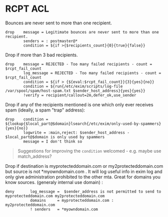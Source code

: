 RCPT ACL
========

Bounces are never sent to more than one recipient.

    drop    message = Legitimate bounces are never sent to more than one recipient.
            senders = : postmaster@*
            condition = ${if >{$recipients_count}{0}{true}{false}}

Drop if more than 3 bad recipients.

    drop    message = REJECTED - Too many failed recipients - count = $rcpt_fail_count
            log_message = REJECTED - Too many failed recipients - count = $rcpt_fail_count
            condition = ${if > {${eval:$rcpt_fail_count}}{3}{yes}{no}}
            condition = ${run{/etc/exim/scripts/log-file /var/spool/spam/host-spam.txt $sender_host_address}{yes}{yes}}
            !verify = recipient/callout=2m,defer_ok,use_sender

Drop if any of the recipients mentioned is one which only ever receives
spam (ideally, a spam "trap" address):

    drop    condition = ${lookup{$local_part@$domain}lsearch{/etc/exim/only-used-by-spammers} {yes}{no}}
            logwrite = :main,reject: $sender_host_address - $local_part@$domain is only used by spammers
            message = I don't think so

> Suggestions for improving the `condition` welcomed - e.g. maybe use
> match\_address?

Drop if destination is myprotecteddomain.com or my2protecteddomain.com
but source is not \*myowndomain.com . It will log useful info in exim
log and only give administration prohibited to the other mta. Great for
domains you know sources. (generaly internal use domain) :

    deny       log_message =  $sender_address is not permitted to send to myprotecteddomain.com my2protecteddomain.com
               domains     = myprotecteddomain.com : my2protecteddomain.com
               ! senders   = *myowndomain.com
